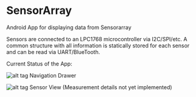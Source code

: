 SensorArray
===========

Android App for displaying data from Sensorarray

Sensors are connected to an LPC1768 microcontroller via I2C/SPI/etc.
A common structure with all information is statically stored for each sensor and can be read via UART/BlueTooth.

Current Status of the App:

![alt tag](https://raw.github.com/konstantinwerner/SensorArray/screenshots/Screenshot_2014-11-22-19-31-29.png)
Navigation Drawer

![alt tag](https://raw.github.com/konstantinwerner/SensorArray/screenshots/Screenshot_2014-11-24-19-52-49.png)
Sensor View (Measurement details not yet implemented)